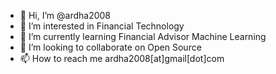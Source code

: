 - 👋 Hi, I’m @ardha2008
- 👀 I’m interested in Financial Technology
- 🌱 I’m currently learning Financial Advisor Machine Learning
- 💞️ I’m looking to collaborate on Open Source
- 📫 How to reach me ardha2008[at]gmail[dot]com

<!---
ardha2008/ardha2008 is a ✨ special ✨ repository because its `README.md` (this file) appears on your GitHub profile.
You can click the Preview link to take a look at your changes.
--->
